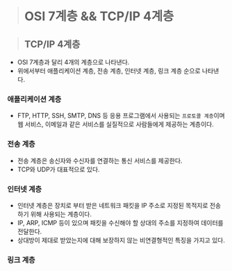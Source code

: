 > # OSI 7계층 && TCP/IP 4계층

> ## TCP/IP 4계층

-   OSI 7계층과 달리 4개의 계층으로 나타낸다.
-   위에서부터 애플리케이션 계층, 전송 계층, 인터넷 계층, 링크 계층 순으로 나타낸다.

### 애플리케이션 계층

-   FTP, HTTP, SSH, SMTP, DNS 등 응용 프로그램에서 사용되는 `프로토콜 계층`이며 웹 서비스, 이메일과 같은 서비스를 실질적으로 사람들에게 제공하는 계층이다.

### 전송 계층

-   전송 계층은 송신자와 수신자를 연결하는 통신 서비스를 제공한다.
-   TCP와 UDP가 대표적으로 있다.

### 인터넷 계층

-   인터넷 계층은 장치로 부터 받은 네트워크 패킷을 IP 주소로 지정된 목적지로 전송하기 위해 사용되는 계층이다.
-   IP, ARP, ICMP 등이 있으며 패킷을 수신해야 할 상대의 주소를 지정하여 데이터를 전달한다.
-   상대방이 제대로 받았는지에 대해 보장하지 않는 비연결형적인 특징을 가지고 있다.

### 링크 계층
